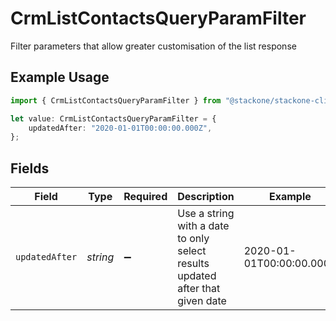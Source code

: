 # CrmListContactsQueryParamFilter

Filter parameters that allow greater customisation of the list response

## Example Usage

```typescript
import { CrmListContactsQueryParamFilter } from "@stackone/stackone-client-ts/sdk/models/operations";

let value: CrmListContactsQueryParamFilter = {
    updatedAfter: "2020-01-01T00:00:00.000Z",
};
```

## Fields

| Field                                                                         | Type                                                                          | Required                                                                      | Description                                                                   | Example                                                                       |
| ----------------------------------------------------------------------------- | ----------------------------------------------------------------------------- | ----------------------------------------------------------------------------- | ----------------------------------------------------------------------------- | ----------------------------------------------------------------------------- |
| `updatedAfter`                                                                | *string*                                                                      | :heavy_minus_sign:                                                            | Use a string with a date to only select results updated after that given date | 2020-01-01T00:00:00.000Z                                                      |